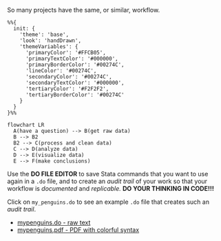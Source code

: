 So many projects have the same, or similar, workflow.

```mermaid
%%{
  init: {
    'theme': 'base',
    'look': 'handDrawn',
    'themeVariables': {
      'primaryColor': '#FFCB05',
      'primaryTextColor': '#000000',
      'primaryBorderColor': '#00274C',
      'lineColor': '#00274C',
      'secondaryColor': '#00274C',
      'secondaryTextColor': '#000000',
      'tertiaryColor': '#F2F2F2',
      'tertiaryBorderColor': '#00274C'
    }
  }
}%%

flowchart LR
  A(have a question) --> B(get raw data)
  B --> B2
  B2 --> C(process and clean data) 
  C --> D(analyze data)
  D --> E(visualize data)
  E --> F(make conclusions)
```

Use the **DO FILE EDITOR** to save Stata commands that you want to use again in a `.do` file, and to create an *audit trail* of your work so that your workflow is *documented* and *replicable.* **DO YOUR THINKING IN CODE!!!**

Click on `my_penguins.do` to see an example `.do` file that creates such an *audit trail*.

* [mypenguins.do - raw text](https://github.com/agrogan1/Stata/blob/main/do-files/my_penguins.do)
* [mypenguins.pdf - PDF with colorful syntax](https://agrogan1.github.io/Stata/do-files/my_penguins.pdf)
